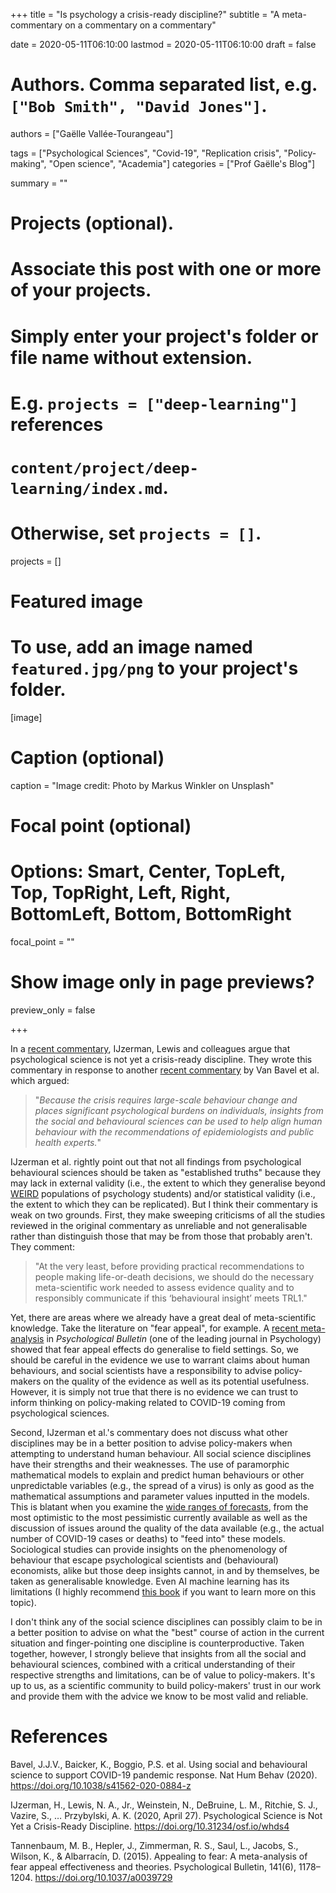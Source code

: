 +++
title = "Is psychology a crisis-ready discipline?"
subtitle = "A meta-commentary on a commentary on a commentary"

date = 2020-05-11T06:10:00
lastmod = 2020-05-11T06:10:00
draft = false

# Authors. Comma separated list, e.g. `["Bob Smith", "David Jones"]`.
authors = ["Gaëlle Vallée-Tourangeau"]

tags = ["Psychological Sciences", "Covid-19", "Replication crisis", "Policy-making", "Open science", "Academia"]
categories = ["Prof Gaëlle's Blog"]

summary = ""

# Projects (optional).
#   Associate this post with one or more of your projects.
#   Simply enter your project's folder or file name without extension.
#   E.g. `projects = ["deep-learning"]` references 
#   `content/project/deep-learning/index.md`.
#   Otherwise, set `projects = []`.
projects = []

# Featured image
# To use, add an image named `featured.jpg/png` to your project's folder. 
[image]
  # Caption (optional)
  caption = "Image credit: Photo by Markus Winkler on Unsplash"

  # Focal point (optional)
  # Options: Smart, Center, TopLeft, Top, TopRight, Left, Right, BottomLeft, Bottom, BottomRight
  focal_point = ""

  # Show image only in page previews?
  preview_only = false

+++

In a [recent commentary](http://10.31234/osf.io/whds4), IJzerman, Lewis and colleagues argue that psychological science is not yet a crisis-ready discipline. They wrote this commentary in response to another [recent commentary](https://www.nature.com/articles/s41562-020-0884-z) by Van Bavel et al. which argued:

> "_Because the crisis requires large-scale behaviour change and places significant psychological burdens on individuals, insights from the social and behavioural sciences can be used to help align human behaviour with the recommendations of epidemiologists and public health experts._"

IJzerman et al. rightly point out that not all findings from psychological behavioural sciences should be taken as "established truths" because they may lack in external validity (i.e., the extent to which they generalise beyond [WEIRD](https://www.apa.org/monitor/2010/05/weird) populations of psychology students) and/or statistical validity (i.e., the extent to which they can be replicated). But I think their commentary is weak on two grounds. First, they make sweeping criticisms of all the studies reviewed in the original commentary as unreliable and not generalisable rather than distinguish those that may be from those that probably aren't. They comment: 

> "At the very least, before providing practical recommendations to people making life-or-death decisions, we should do the necessary meta-scientific work needed to assess evidence quality and to responsibly communicate if this ‘behavioural insight’ meets TRL1." 

Yet, there are areas where we already have a great deal of meta-scientific knowledge. Take the literature on "fear appeal", for example. A [recent meta-analysis](https://psycnet.apa.org/record/2015-48611-002) in _Psychological Bulletin_ (one of the leading journal in Psychology) showed that fear appeal effects do generalise to field settings. So, we should be careful in the evidence we use to warrant claims about human behaviours, and social scientists have a responsibility to advise policy-makers on the quality of the evidence as well as its potential usefulness. However, it is simply not true that there is no evidence we can trust to inform thinking on policy-making related to COVID-19 coming from psychological sciences.

Second, IJzerman et al.'s commentary does not discuss what other disciplines may be in a better position to advise policy-makers when attempting to understand human behaviour. All social science disciplines have their strengths and their weaknesses. The use of paramorphic mathematical models to explain and predict human behaviours or other unpredictable variables (e.g., the spread of a virus) is only as good as the mathematical assumptions and parameter values inputted in the models. This is blatant when you examine the [wide ranges of forecasts](https://theconversation.com/lack-of-data-makes-predicting-covid-19s-spread-difficult-but-models-are-still-vital-135797), from the most optimistic to the most pessimistic currently available as well as the discussion of issues around the quality of the data available (e.g., the actual number of COVID-19 cases or deaths) to "feed into" these models.  Sociological studies can provide insights on the phenomenology of behaviour that escape psychological scientists and (behavioural) economists, alike but those deep insights cannot, in and by themselves, be taken as generalisable knowledge. Even AI machine learning has its limitations (I highly recommend [this book](https://www.amazon.co.uk/Hello-World-How-Human-Machine/dp/0857525247) if you want to learn more on this topic). 

I don't think any of the social science disciplines can possibly claim to be in a better position to advise on what the "best" course of action in the current situation and finger-pointing one discipline is counterproductive. Taken together, however, I strongly believe that insights from all the social and behavioural sciences, combined with a critical understanding of their respective strengths and limitations, can be of value to policy-makers. It's up to us, as a scientific community to build policy-makers' trust in our work and provide them with the advice we know to be most valid and reliable.

# References

Bavel, J.J.V., Baicker, K., Boggio, P.S. et al. Using social and behavioural science to support COVID-19 pandemic response. Nat Hum Behav (2020). https://doi.org/10.1038/s41562-020-0884-z

IJzerman, H., Lewis, N. A., Jr., Weinstein, N., DeBruine, L. M., Ritchie, S. J., Vazire, S., … Przybylski, A. K. (2020, April 27). Psychological Science is Not Yet a Crisis-Ready Discipline. https://doi.org/10.31234/osf.io/whds4

Tannenbaum, M. B., Hepler, J., Zimmerman, R. S., Saul, L., Jacobs, S., Wilson, K., & Albarracín, D. (2015). Appealing to fear: A meta-analysis of fear appeal effectiveness and theories. Psychological Bulletin, 141(6), 1178–1204. https://doi.org/10.1037/a0039729
